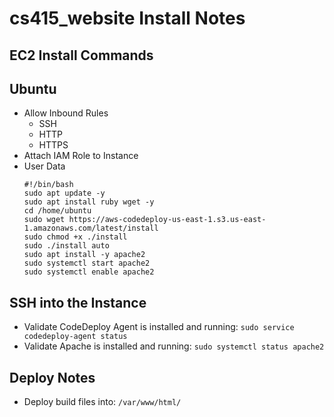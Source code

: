 # cs415_website Install Notes

## EC2 Install Commands
## Ubuntu
- Allow Inbound Rules
  - SSH
  - HTTP
  - HTTPS
- Attach IAM Role to Instance
- User Data
    ```
    #!/bin/bash
    sudo apt update -y
    sudo apt install ruby wget -y
    cd /home/ubuntu
    sudo wget https://aws-codedeploy-us-east-1.s3.us-east-1.amazonaws.com/latest/install
    sudo chmod +x ./install
    sudo ./install auto
    sudo apt install -y apache2
    sudo systemctl start apache2
    sudo systemctl enable apache2
    ```
## SSH into the Instance
- Validate CodeDeploy Agent is installed and running:
  `sudo service codedeploy-agent status`
- Validate Apache is installed and running:
  `sudo systemctl status apache2`

## Deploy Notes
- Deploy build files into:
  `/var/www/html/`
